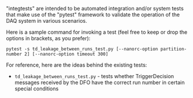"integtests" are intended to be automated integration and/or system tests that make use of the
"pytest" framework to validate the operation of the DAQ system in various scenarios.

Here is a sample command for invoking a test (feel free to keep or drop the options in brackets, as you prefer):

```
pytest -s td_leakage_between_runs_test.py [--nanorc-option partition-number 2] [--nanorc-option timeout 300]
```

For reference, here are the ideas behind the existing tests:
* `td_leakage_between_runs_test.py` - tests whether TriggerDecision messages received by the DFO have the correct run number in certain special conditions
